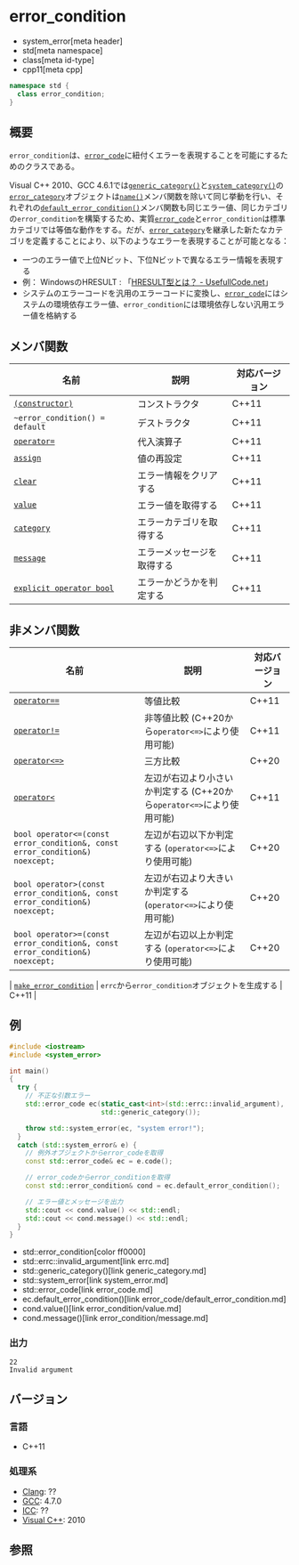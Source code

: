 # error_condition
* system_error[meta header]
* std[meta namespace]
* class[meta id-type]
* cpp11[meta cpp]

```cpp
namespace std {
  class error_condition;
}
```

## 概要
`error_condition`は、[`error_code`](error_code.md)に紐付くエラーを表現することを可能にするためのクラスである。

Visual C++ 2010、GCC 4.6.1では[`generic_category()`](generic_category.md)と[`system_category()`](system_category.md)の[`error_category`](error_category.md)オブジェクトは[`name()`](error_category/name.md)メンバ関数を除いて同じ挙動を行い、それぞれの[`default_error_condition()`](error_category/default_error_condition.md)メンバ関数も同じエラー値、同じカテゴリの`error_condition`を構築するため、実質[`error_code`](error_code.md)と`error_condition`は標準カテゴリでは等価な動作をする。だが、[`error_category`](error_category.md)を継承した新たなカテゴリを定義することにより、以下のようなエラーを表現することが可能となる：

- 一つのエラー値で上位Nビット、下位Nビットで異なるエラー情報を表現する
- 例： WindowsのHRESULT : 「[HRESULT型とは？ - UsefullCode.net](https://web.archive.org/web/20230323103136/http://www.usefullcode.net/2007/03/hresult.html)」
- システムのエラーコードを汎用のエラーコードに変換し、[`error_code`](/reference/system_error/error_code.md)にはシステムの環境依存エラー値、`error_condition`には環境依存しない汎用エラー値を格納する


## メンバ関数

| 名前 | 説明 | 対応バージョン |
|------|------|----------------|
| [`(constructor)`](error_condition/op_constructor.md) | コンストラクタ | C++11 |
| `~error_condition() = default`                         | デストラクタ | C++11 |
| [`operator=`](error_condition/op_assign.md)          | 代入演算子 | C++11 |
| [`assign`](error_condition/assign.md)                | 値の再設定 | C++11 |
| [`clear`](error_condition/clear.md)                  | エラー情報をクリアする | C++11 |
| [`value`](error_condition/value.md)                  | エラー値を取得する | C++11 |
| [`category`](error_condition/category.md)            | エラーカテゴリを取得する | C++11 |
| [`message`](error_condition/message.md)              | エラーメッセージを取得する | C++11 |
| [`explicit operator bool`](error_condition/op_bool.md) | エラーかどうかを判定する | C++11 |


## 非メンバ関数

| 名前 | 説明 | 対応バージョン |
|------|------|----------------|
| [`operator==`](op_equal.md) | 等値比較 | C++11 |
| [`operator!=`](op_not_equal.md) | 非等値比較 (C++20から`operator<=>`により使用可能) | C++11 |
| [`operator<=>`](error_condition/op_compare_3way.md) | 三方比較 | C++20 |
| [`operator<`](error_condition/op_less.md) | 左辺が右辺より小さいか判定する (C++20から`operator<=>`により使用可能) | C++11 |
| `bool operator<=(const error_condition&, const error_condition&) noexcept;` | 左辺が右辺以下か判定する (`operator<=>`により使用可能) | C++20 |
| `bool operator>(const error_condition&, const error_condition&) noexcept;` | 左辺が右辺より大きいか判定する (`operator<=>`により使用可能) | C++20 |
| `bool operator>=(const error_condition&, const error_condition&) noexcept;` | 左辺が右辺以上か判定する (`operator<=>`により使用可能) | C++20 |

| [`make_error_condition`](make_error_condition.md) | `errc`から`error_condition`オブジェクトを生成する | C++11 |


## 例
```cpp example
#include <iostream>
#include <system_error>

int main()
{
  try {
    // 不正な引数エラー
    std::error_code ec(static_cast<int>(std::errc::invalid_argument),
                       std::generic_category());

    throw std::system_error(ec, "system error!");
  }
  catch (std::system_error& e) {
    // 例外オブジェクトからerror_codeを取得
    const std::error_code& ec = e.code();

    // error_codeからerror_conditionを取得
    const std::error_condition& cond = ec.default_error_condition();

    // エラー値とメッセージを出力
    std::cout << cond.value() << std::endl;
    std::cout << cond.message() << std::endl;
  }
}
```
* std::error_condition[color ff0000]
* std::errc::invalid_argument[link errc.md]
* std::generic_category()[link generic_category.md]
* std::system_error[link system_error.md]
* std::error_code[link error_code.md]
* ec.default_error_condition()[link error_code/default_error_condition.md]
* cond.value()[link error_condition/value.md]
* cond.message()[link error_condition/message.md]

### 出力
```
22
Invalid argument
```

## バージョン
### 言語
- C++11

### 処理系
- [Clang](/implementation.md#clang): ??
- [GCC](/implementation.md#gcc): 4.7.0
- [ICC](/implementation.md#icc): ??
- [Visual C++](/implementation.md#visual_cpp): 2010


## 参照

